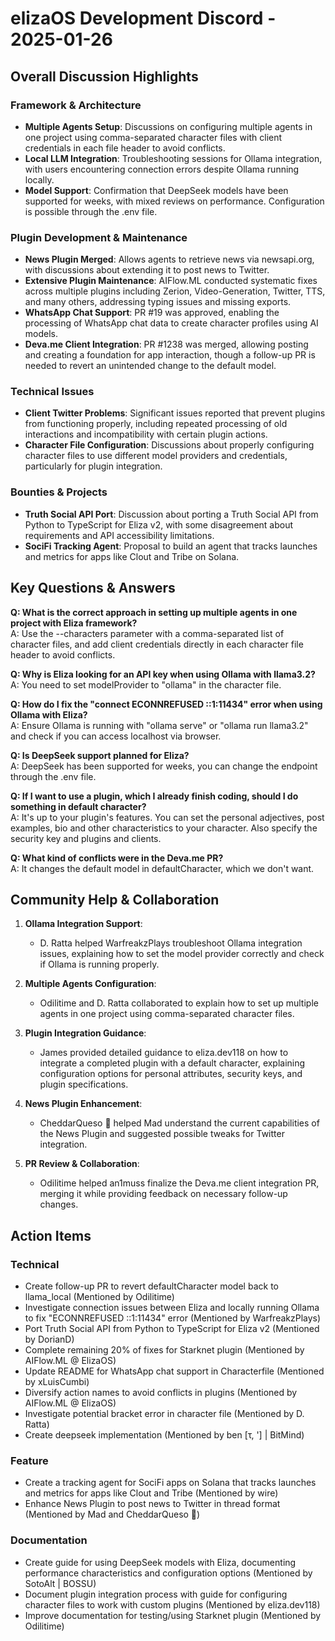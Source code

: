 # elizaOS Development Discord - 2025-01-26

## Overall Discussion Highlights

### Framework & Architecture
- **Multiple Agents Setup**: Discussions on configuring multiple agents in one project using comma-separated character files with client credentials in each file header to avoid conflicts.
- **Local LLM Integration**: Troubleshooting sessions for Ollama integration, with users encountering connection errors despite Ollama running locally.
- **Model Support**: Confirmation that DeepSeek models have been supported for weeks, with mixed reviews on performance. Configuration is possible through the .env file.

### Plugin Development & Maintenance
- **News Plugin Merged**: Allows agents to retrieve news via newsapi.org, with discussions about extending it to post news to Twitter.
- **Extensive Plugin Maintenance**: AIFlow.ML conducted systematic fixes across multiple plugins including Zerion, Video-Generation, Twitter, TTS, and many others, addressing typing issues and missing exports.
- **WhatsApp Chat Support**: PR #19 was approved, enabling the processing of WhatsApp chat data to create character profiles using AI models.
- **Deva.me Client Integration**: PR #1238 was merged, allowing posting and creating a foundation for app interaction, though a follow-up PR is needed to revert an unintended change to the default model.

### Technical Issues
- **Client Twitter Problems**: Significant issues reported that prevent plugins from functioning properly, including repeated processing of old interactions and incompatibility with certain plugin actions.
- **Character File Configuration**: Discussions about properly configuring character files to use different model providers and credentials, particularly for plugin integration.

### Bounties & Projects
- **Truth Social API Port**: Discussion about porting a Truth Social API from Python to TypeScript for Eliza v2, with some disagreement about requirements and API accessibility limitations.
- **SociFi Tracking Agent**: Proposal to build an agent that tracks launches and metrics for apps like Clout and Tribe on Solana.

## Key Questions & Answers

**Q: What is the correct approach in setting up multiple agents in one project with Eliza framework?**  
A: Use the --characters parameter with a comma-separated list of character files, and add client credentials directly in each character file header to avoid conflicts.

**Q: Why is Eliza looking for an API key when using Ollama with llama3.2?**  
A: You need to set modelProvider to "ollama" in the character file.

**Q: How do I fix the "connect ECONNREFUSED ::1:11434" error when using Ollama with Eliza?**  
A: Ensure Ollama is running with "ollama serve" or "ollama run llama3.2" and check if you can access localhost via browser.

**Q: Is DeepSeek support planned for Eliza?**  
A: DeepSeek has been supported for weeks, you can change the endpoint through the .env file.

**Q: If I want to use a plugin, which I already finish coding, should I do something in default character?**  
A: It's up to your plugin's features. You can set the personal adjectives, post examples, bio and other characteristics to your character. Also specify the security key and plugins and clients.

**Q: What kind of conflicts were in the Deva.me PR?**  
A: It changes the default model in defaultCharacter, which we don't want.

## Community Help & Collaboration

1. **Ollama Integration Support**:
   - D. Ratta helped WarfreakzPlays troubleshoot Ollama integration issues, explaining how to set the model provider correctly and check if Ollama is running properly.

2. **Multiple Agents Configuration**:
   - Odilitime and D. Ratta collaborated to explain how to set up multiple agents in one project using comma-separated character files.

3. **Plugin Integration Guidance**:
   - James provided detailed guidance to eliza.dev118 on how to integrate a completed plugin with a default character, explaining configuration options for personal attributes, security keys, and plugin specifications.

4. **News Plugin Enhancement**:
   - CheddarQueso 🧀 helped Mad understand the current capabilities of the News Plugin and suggested possible tweaks for Twitter integration.

5. **PR Review & Collaboration**:
   - Odilitime helped an1muss finalize the Deva.me client integration PR, merging it while providing feedback on necessary follow-up changes.

## Action Items

### Technical
- Create follow-up PR to revert defaultCharacter model back to llama_local (Mentioned by Odilitime)
- Investigate connection issues between Eliza and locally running Ollama to fix "ECONNREFUSED ::1:11434" error (Mentioned by WarfreakzPlays)
- Port Truth Social API from Python to TypeScript for Eliza v2 (Mentioned by DorianD)
- Complete remaining 20% of fixes for Starknet plugin (Mentioned by AIFlow.ML @ ElizaOS)
- Update README for WhatsApp chat support in Characterfile (Mentioned by xLuisCumbi)
- Diversify action names to avoid conflicts in plugins (Mentioned by AIFlow.ML @ ElizaOS)
- Investigate potential bracket error in character file (Mentioned by D. Ratta)
- Create deepseek implementation (Mentioned by ben [τ, '] | BitMind)

### Feature
- Create a tracking agent for SociFi apps on Solana that tracks launches and metrics for apps like Clout and Tribe (Mentioned by wire)
- Enhance News Plugin to post news to Twitter in thread format (Mentioned by Mad and CheddarQueso 🧀)

### Documentation
- Create guide for using DeepSeek models with Eliza, documenting performance characteristics and configuration options (Mentioned by SotoAlt | BOSSU)
- Document plugin integration process with guide for configuring character files to work with custom plugins (Mentioned by eliza.dev118)
- Improve documentation for testing/using Starknet plugin (Mentioned by Odilitime)